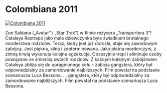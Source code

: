 Colombiana 2011 
=============
[![Colombiana 2011 ](http://vidos.pl/images/player.gif)](http://vidos.pl/colombiana-2011)

 Zoe Saldana („Avatar” i „Star Trek”) w filmie reżysera „Transportera 3”! Cataleya Restrepo jako mała dziewczynka była świadkiem brutalnego morderstwa rodziców. Teraz, kiedy jest już dorosła, staje się zawodowym zabójcą. Jest piękna, silna i zdeterminowana. Jako płatna morderczyni, z zimną krwią wykonuje kolejne egzekucje. Obsesyjnie tropi i eliminuje osoby powiązane ze śmiercią swoich rodziców. Z każdym kolejnym zabójstwem Cataleya zbliża się do upragnionego celu – zabicia gangstera, który był odpowiedzialny za zamordowanie najbliższych. Film powstał na podstawie scenariusza Luca Bessona.   ... gangstera, który był odpowiedzialny za zamordowanie najbliższych. Film powstał na podstawie scenariusza Luca Bessona.
